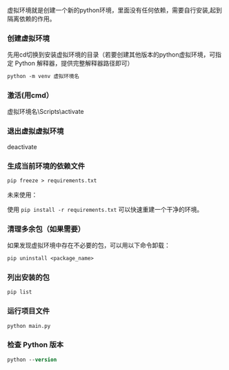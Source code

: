 虚拟环境就是创建一个新的python环境，里面没有任何依赖，需要自行安装,起到隔离依赖的作用。

### 创建虚拟环境

先用cd切换到安装虚拟环境的目录（若要创建其他版本的python虚拟环境，可指定 Python 解释器，提供完整解释器路径即可）
```ps
python -m venv 虚拟环境名
```




### 激活(用cmd）

虚拟环境名\Scripts\activate






### 退出虚拟虚拟环境

deactivate






### 生成当前环境的依赖文件
```ps
pip freeze > requirements.txt
```

未来使用： 

使用 `pip install -r requirements.txt` 可以快速重建一个干净的环境。





### 清理多余包（如果需要）

如果发现虚拟环境中存在不必要的包，可以用以下命令卸载：
```ps
pip uninstall <package_name>
```






### 列出安装的包
```ps
pip list
```






### 运行项目文件
```ps
python main.py
```





### 检查 Python 版本
```ps
python --version
```
